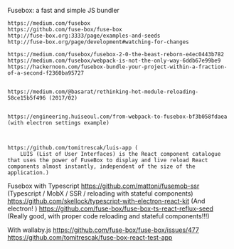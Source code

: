 Fusebox: a fast and simple JS bundler

    https://medium.com/fusebox
    https://github.com/fuse-box/fuse-box
    http://fuse-box.org:3333/page/examples-and-seeds
    http://fuse-box.org/page/development#watching-for-changes

    https://medium.com/fusebox/fusebox-2-0-the-beast-reborn-e4ec0443b782
    https://medium.com/fusebox/webpack-is-not-the-only-way-6ddb67e99be9
    https://hackernoon.com/fusebox-bundle-your-project-within-a-fraction-of-a-second-f2360ba95727


    https://medium.com/@basarat/rethinking-hot-module-reloading-58ce15b5f496 (2017/02)


    https://engineering.huiseoul.com/from-webpack-to-fusebox-bf3b058fdaea (with electron settings example)



    https://github.com/tomitrescak/luis-app (
        LUIS (List of User Interfaces) is the React component catalogue that uses the power of FuseBox to display and live reload React components almost instantly, independent of the size of the application.)




Fusebox with Typescript
    https://github.com/mattoni/fusemob-ssr (Typescript / MobX / SSR / reloading with stateful components)
    https://github.com/skellock/typescript-with-electron-react-kit (And electron! )
    https://github.com/fuse-box/fuse-box-ts-react-reflux-seed (Really good, with proper code reloading and stateful components!!!)


With wallaby.js
    https://github.com/fuse-box/fuse-box/issues/477
    https://github.com/tomitrescak/fuse-box-react-test-app
